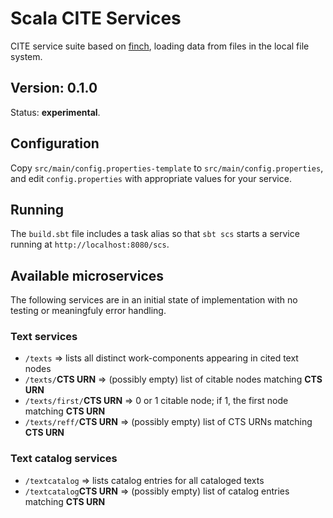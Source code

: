 # Scala CITE Services

CITE service suite based on [finch](https://github.com/finagle/finch), loading data from files in the local file system.

## Version: 0.1.0

Status:  **experimental**.

## Configuration

Copy `src/main/config.properties-template` to `src/main/config.properties`, and edit `config.properties` with appropriate values for your service.


## Running

The `build.sbt` file includes a task alias so that `sbt scs` starts a service running at `http://localhost:8080/scs`.


## Available microservices

The following services are in an initial state of implementation with no testing or meaningfuly error handling.

### Text services


- `/texts` => lists all distinct work-components appearing in cited text nodes
- `/texts/`**CTS URN** => (possibly empty) list of citable nodes matching **CTS URN**
- `/texts/first/`**CTS URN** => 0 or 1 citable node; if 1, the first node matching **CTS URN**
- `/texts/reff/`**CTS URN** => (possibly empty) list of CTS URNs matching **CTS URN**


### Text catalog services

- `/textcatalog` => lists catalog entries for all cataloged texts
- `/textcatalog`**CTS URN** =>  (possibly empty) list of catalog entries matching **CTS URN**
